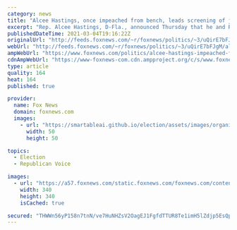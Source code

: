```yaml
---
category: news
title: "Alcee Hastings, once impeached from bench, leads screening of judicial appointments to Biden"
excerpt: "Rep. Alcee Hastings, D-Fla., announced Thursday that he and Rep. Debbie Wasserman Schultz, D-Fla., formed three screening conferences that will recommend candidates to fill federal judicial openings as well as vacant U.S. Attorney and U.S. Marshal positions in their state."
publishedDateTime: 2021-03-04T19:16:22Z
originalUrl: "http://feeds.foxnews.com/~r/foxnews/politics/~3/uQirE7bFJgM/alcee-hastings-impeached-from-bench-biden-judicial-appointments"
webUrl: "http://feeds.foxnews.com/~r/foxnews/politics/~3/uQirE7bFJgM/alcee-hastings-impeached-from-bench-biden-judicial-appointments"
ampWebUrl: "https://www.foxnews.com/politics/alcee-hastings-impeached-from-bench-biden-judicial-appointments.amp"
cdnAmpWebUrl: "https://www-foxnews-com.cdn.ampproject.org/c/s/www.foxnews.com/politics/alcee-hastings-impeached-from-bench-biden-judicial-appointments.amp"
type: article
quality: 164
heat: 164
published: true

provider:
  name: Fox News
  domain: foxnews.com
  images:
    - url: "https://smartableai.github.io/election/assets/images/organizations/foxnews.com-50x50.jpg"
      width: 50
      height: 50

topics:
  - Election
  - Republican Voice

images:
  - url: "https://a57.foxnews.com/static.foxnews.com/foxnews.com/content/uploads/2021/03/340/340/RonnBlitzerHeadshot.jpg?ve=1&tl=1"
    width: 340
    height: 340
    isCached: true

secured: "THWWn56yP158n7tnN/ve7HuNHZsV2OagEJ1FgfdTTUR8Te1imH5lZdjp5EsQphLkjUb+m6pkxLoVT8tsp5GE3Q4Ba4yoISX2sBM29SbUYWjttuq0FOvtexX0oic55iQ0oo2tr3hXcD+zncF8iMhgtoaYbB5fqX+AaJwq5tl/rbXJwA07Q+O2dh1RJawOMEIPVsOkOPkdy4k5GiJb9JVOnFTyv6Q1YTd4jKqKJOTrjpie0qD4UdeMsY3OMdLOgyOnMxL8Uy7o8mfkryUuezs2taymZHyBMao+iHZ9n0Q7vRYMjg/t3CaHvRiHgC3fKAQtR9tItCx113SH2DbhDGwsOoGoUmRCgDJAifcfQpLGZYg=;IpqrNw//3ZJwWjs9c2ceRA=="
---
```


